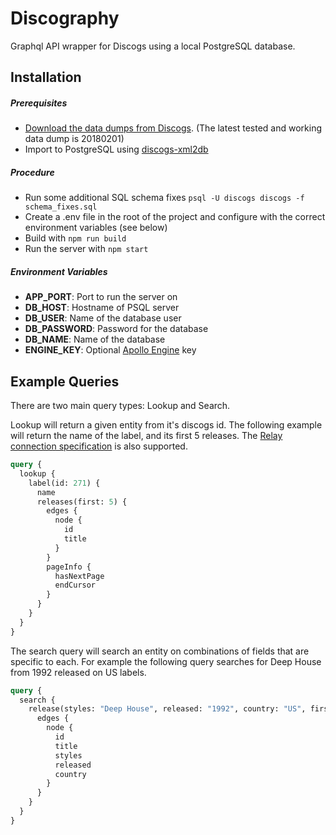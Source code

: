 # Discography

Graphql API wrapper for Discogs using a local PostgreSQL database.

## Installation

##### Prerequisites

* [Download the data dumps from Discogs](https://data.discogs.com/?prefix=data/2018/ 'Download the data dumps from Discogs'). (The latest tested and working data dump is 20180201)
* Import to PostgreSQL using [discogs-xml2db](https://github.com/philipmat/discogs-xml2db 'discogs-xml2db')

##### Procedure

* Run some additional SQL schema fixes `psql -U discogs discogs -f schema_fixes.sql`
* Create a .env file in the root of the project and configure with the correct environment variables (see below)
* Build with `npm run build`
* Run the server with `npm start`

##### Environment Variables

* **APP_PORT**: Port to run the server on
* **DB_HOST**: Hostname of PSQL server
* **DB_USER**: Name of the database user
* **DB_PASSWORD**: Password for the database
* **DB_NAME**: Name of the database
* **ENGINE_KEY**: Optional [Apollo Engine](https://engine.apollographql.com/ 'Apollo Engine') key

## Example Queries

There are two main query types: Lookup and Search.

Lookup will return a given entity from it's discogs id. The following example will return the name of the label, and its first 5 releases. The [Relay connection specification](https://facebook.github.io/relay/graphql/connections.htm 'Relay connection specification') is also supported.

```graphql
query {
  lookup {
    label(id: 271) {
      name
      releases(first: 5) {
        edges {
          node {
            id
            title
          }
        }
        pageInfo {
          hasNextPage
          endCursor
        }
      }
    }
  }
}
```

The search query will search an entity on combinations of fields that are specific to each. For example the following query searches for Deep House from 1992 released on US labels.

```graphql
query {
  search {
    release(styles: "Deep House", released: "1992", country: "US", first: 50) {
      edges {
        node {
          id
          title
          styles
          released
          country
        }
      }
    }
  }
}
```
